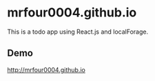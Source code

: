# mrfour0004.github.io

This is a todo app using React.js and localForage.

## Demo

http://mrfour0004.github.io
